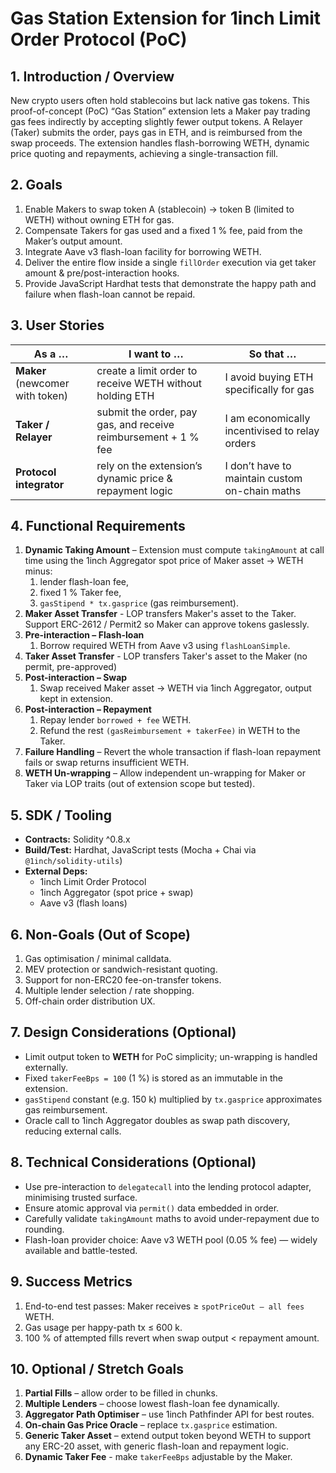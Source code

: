# Gas Station Extension for 1inch Limit Order Protocol (PoC)

## 1. Introduction / Overview

New crypto users often hold stablecoins but lack native gas tokens. This proof-of-concept (PoC) “Gas Station” extension lets a Maker pay trading gas fees indirectly by accepting slightly fewer output tokens. A Relayer (Taker) submits the order, pays gas in ETH, and is reimbursed from the swap proceeds. The extension handles flash-borrowing WETH, dynamic price quoting and repayments, achieving a single-transaction fill.

## 2. Goals

1. Enable Makers to swap token A (stablecoin) → token B (limited to WETH) without owning ETH for gas.
2. Compensate Takers for gas used and a fixed 1 % fee, paid from the Maker’s output amount.
3. Integrate Aave v3 flash-loan facility for borrowing WETH.
4. Deliver the entire flow inside a single `fillOrder` execution via get taker amount & pre/post-interaction hooks.
5. Provide JavaScript Hardhat tests that demonstrate the happy path and failure when flash-loan cannot be repaid.

## 3. User Stories

| As a …                          | I want to …                                                    | So that …                                      |
| ------------------------------- | -------------------------------------------------------------- | ---------------------------------------------- |
| **Maker** (newcomer with token) | create a limit order to receive WETH without holding ETH       | I avoid buying ETH specifically for gas        |
| **Taker / Relayer**             | submit the order, pay gas, and receive reimbursement + 1 % fee | I am economically incentivised to relay orders |
| **Protocol integrator**         | rely on the extension’s dynamic price & repayment logic        | I don’t have to maintain custom on-chain maths |

## 4. Functional Requirements

1. **Dynamic Taking Amount** – Extension must compute `takingAmount` at call time using the 1inch Aggregator spot price of Maker asset → WETH minus:
   1. lender flash-loan fee,
   2. fixed 1 % Taker fee,
   3. `gasStipend * tx.gasprice` (gas reimbursement).
2. **Maker Asset Transfer** - LOP transfers Maker's asset to the Taker. Support ERC-2612 / Permit2 so Maker can approve tokens gaslessly.
3. **Pre-interaction – Flash-loan**
   1. Borrow required WETH from Aave v3 using `flashLoanSimple`.
4. **Taker Asset Transfer** - LOP transfers Taker's asset to the Maker (no permit, pre-approved)
5. **Post-interaction – Swap**
   1. Swap received Maker asset → WETH via 1inch Aggregator, output kept in extension.
6. **Post-interaction – Repayment**
   1. Repay lender `borrowed + fee` WETH.
   2. Refund the rest `(gasReimbursement + takerFee)` in WETH to the Taker.
7. **Failure Handling** – Revert the whole transaction if flash-loan repayment fails or swap returns insufficient WETH.
8. **WETH Un-wrapping** – Allow independent un-wrapping for Maker or Taker via LOP traits (out of extension scope but tested).

## 5. SDK / Tooling

- **Contracts:** Solidity ^0.8.x
- **Build/Test:** Hardhat, JavaScript tests (Mocha + Chai via `@1inch/solidity-utils`)
- **External Deps:**
  - 1inch Limit Order Protocol
  - 1inch Aggregator (spot price + swap)
  - Aave v3 (flash loans)

## 6. Non-Goals (Out of Scope)

1. Gas optimisation / minimal calldata.
2. MEV protection or sandwich-resistant quoting.
3. Support for non-ERC20 fee-on-transfer tokens.
4. Multiple lender selection / rate shopping.
5. Off-chain order distribution UX.

## 7. Design Considerations (Optional)

- Limit output token to **WETH** for PoC simplicity; un-wrapping is handled externally.
- Fixed `takerFeeBps = 100` (1 %) is stored as an immutable in the extension.
- `gasStipend` constant (e.g. 150 k) multiplied by `tx.gasprice` approximates gas reimbursement.
- Oracle call to 1inch Aggregator doubles as swap path discovery, reducing external calls.

## 8. Technical Considerations (Optional)

- Use pre-interaction to `delegatecall` into the lending protocol adapter, minimising trusted surface.
- Ensure atomic approval via `permit()` data embedded in order.
- Carefully validate `takingAmount` maths to avoid under-repayment due to rounding.
- Flash-loan provider choice: Aave v3 WETH pool (0.05 % fee) — widely available and battle-tested.

## 9. Success Metrics

1. End-to-end test passes: Maker receives ≥ `spotPriceOut – all fees` WETH.
2. Gas usage per happy-path tx ≤ 600 k.
3. 100 % of attempted fills revert when swap output < repayment amount.

## 10. Optional / Stretch Goals

1. **Partial Fills** – allow order to be filled in chunks.
2. **Multiple Lenders** – choose lowest flash-loan fee dynamically.
3. **Aggregator Path Optimiser** – use 1inch Pathfinder API for best routes.
4. **On-chain Gas Price Oracle** – replace `tx.gasprice` estimation.
5. **Generic Taker Asset** – extend output token beyond WETH to support any ERC-20 asset, with generic flash-loan and repayment logic.
6. **Dynamic Taker Fee** - make `takerFeeBps` adjustable by the Maker.

